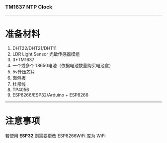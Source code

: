 ### TM1637 NTP Clock ###

---

# 准备材料 #
1. DHT22/DHT21/DHT11
2. LDR Light Sensor 光敏传感器模组
3. 3*TM1637
4. 一个或多个 18650电池（依据电池数量购买电池盒）
5. 5v升压芯片
6. 面包板
7. 杜邦线
8. TP4056
9. ESP8266/ESP32/Arduino + ESP8266

---

# 注意事项 #
若使用 **ESP32** 则需要更改 ESP8266WiFi 库为 WiFi